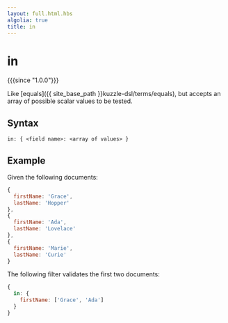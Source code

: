 ```yaml
---
layout: full.html.hbs
algolia: true
title: in
---
```


# in

{{{since "1.0.0"}}}

Like [equals]({{ site_base_path }}kuzzle-dsl/terms/equals), but accepts an array of possible scalar values to be tested.

## Syntax

`in: { <field name>: <array of values> }`

## Example

Given the following documents:

```javascript
{
  firstName: 'Grace',
  lastName: 'Hopper'
},
{
  firstName: 'Ada',
  lastName: 'Lovelace'
},
{
  firstName: 'Marie',
  lastName: 'Curie'
}
```

The following filter validates the first two documents:

```javascript
{
  in: {
    firstName: ['Grace', 'Ada']
  }
}
```
